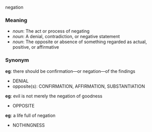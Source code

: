 negation
### Meaning
+ _noun_: The act or process of negating
+ _noun_: A denial, contradiction, or negative statement
+ _noun_: The opposite or absence of something regarded as actual, positive, or affirmative

### Synonym

__eg__: there should be confirmation—or negation—of the findings

+ DENIAL
+ opposite(s): CONFIRMATION, AFFIRMATION, SUBSTANTIATION

__eg__: evil is not merely the negation of goodness

+ OPPOSITE

__eg__: a life full of negation

+ NOTHINGNESS


